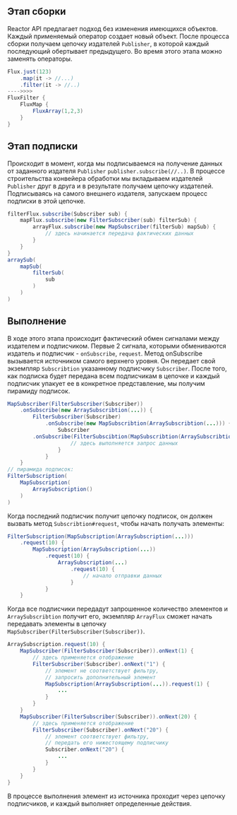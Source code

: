 ## Этап сборки
Reactor API предлагает подход без изменения имеющихся объектов. Каждый применяемый оператор создает новый объект. После процесса сборки получаем цепочку издателей `Publisher`, в которой каждый последующий обертывает предыдущего. Во время этого этапа можно заменять операторы.
```java
Flux.just(123)
	.map(it -> //...)
	.filter(it -> //..)
---->>>>
FluxFilter {
	FluxMap {
		FluxArray(1,2,3)
	}
}
```
## Этап подписки
Происходит в момент, когда мы подписываемся на получение данных от заданного издателя `Publisher` `publisher.subscribe(//..)`. В процессе строительства конвейера обработки мы вкладываем издателей `Publisher` друг в друга и в результате получаем цепочку издателей. Подписываясь на самого внешнего издателя, запускаем процесс подписки в этой цепочке.
```java
filterFlux.subscribe(Subscriber sub) {
	mapFlux.subscribe(new FilterSubscriber(sub) filterSub) {
		arrayFlux.subscribe(new MapSubscriber(filterSub) mapSub) {
			// здесь начинается передача фактических данных
		}
	}
}
arraySub(
	mapSub(
		filterSub(
			sub
		)
	)
)
```
## Выполнение
В ходе этого этапа происходит фактический обмен сигналами между издателем и подписчиком. Первые 2 сигнала, которыми обмениваются издатель и подписчик - `onSubscribe`, `request`.  Метод onSubscribe вызывается источником самого верхнего уровня. Он передает свой экземпляр `Subscribtion` указанному подписчику `Subscriber`.
После того, как подписка будет передана всем подписчикам в цепочке и каждый подписчик упакует ее в конкретное представление, мы получим пирамиду подписок.
```java
MapSubscriber(FilterSubscriber(Subscriber))
	.onSubscribe(new ArraySubscribtion(...)) {
		FilterSubscriber(Subscriber)
			.onSubscribe(new MapSubscribtion(ArraySubscribtion(...))) {
				Subscriber
		.onSubscribe(FilterSubscibtion(MapSubscribtion(ArraySubscribtion(...))) {
					// здесь выполняется запрос данных
				}
			}
	}
// пирамида подписок:
FilterSubscription( 
	MapSubscription( 
		ArraySubscription() 
	) 
)
```
Когда последний подписчик получит цепочку подписок, он должен вызвать метод `Subscribtion#request`, чтобы начать получать элементы:
```java
FilterSubscription(MapSubscription(ArraySubscription(...))) 
	.request(10) { 
		MapSubscription(ArraySubscription(...)) 
			.request(10) { 
				ArraySubscription(...) 
					.request(10) { 
						// начало отправки данных 
					} 
			} 
	}
```
Когда все подписчики передадут запрошенное количество элементов и `ArraySubscribtion` получит его, экземпляр `ArrayFlux` сможет начать передавать элементы в цепочку `MapSubscriber(FilterSubscriber(Subscriber))`.
```java
ArraySubscription.request(10) {
	MapSubscriber(FilterSubscriber(Subscriber)).onNext(1) { 
		// здесь применяется отображение 
		FilterSubscriber(Subscriber).onNext("1") { 
			// элемент не соответствует фильтру, 
			// запросить дополнительный элемент
			MapSubscription(ArraySubscription(...)).request(1) {
				...
			} 
		} 
	}
	MapSubscriber(FilterSubscriber(Subscriber)).onNext(20) { 
		// здесь применяется отображение 
		FilterSubscriber(Subscriber).onNext("20") { 
			// элемент соответствует фильтру,
			// передать его нижестоящему подписчику 
			Subscriber.onNext("20") {
				...
			} 
		} 
	}
}
```
В процессе выполнения элемент из источника проходит через цепочку подписчиков, и каждый выполняет определенные действия.